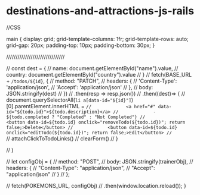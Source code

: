 # destinations-and-attractions-js-rails

//CSS

main {
    display: grid;
    grid-template-columns: 1fr;
    grid-template-rows: auto;
    grid-gap: 20px;
    padding-top: 10px;
    padding-bottom: 30px;
  }


///////////////////////////////

//   const dest = {
//     name: document.getElementById("name").value,
//     country: document.getElementById("country").value
// }
// fetch(BASE_URL + `/todos/${id}`, {
//     method: "PATCH",
//     headers: {
//         'Content-Type': 'application/json',
//         'Accept': 'application/json'
//     },
//     body: JSON.stringify(dest)
// })
// .then(resp => resp.json())
// .then((dest)=> {
//         document.querySelectorAll(`li a[data-id="${id}"]`)[0].parentElement.innerHTML =  `
//             <a href="#" data-id="${todo.id}">${todo.description}</a>
//             - ${todo.completed ? "Completed" : "Not Completed"}
//             <button data-id=${todo.id} onclick="removeTodo(${todo.id})"; return false;>Delete</button>
//             <button data-id=${todo.id} onclick="editTodo(${todo.id})"; return false;>Edit</button>
//             `
//         attachClickToTodoLinks()
//         clearForm()
//     }

// )




//   let configObj = {
//       method: "POST",
//       body: JSON.stringify(trainerObj),
//       headers: {
//         "Content-Type": "application/json",
//         "Accept": "application/json"
//       }
//   };
     
//   fetch(POKEMONS_URL, configObj)
//   .then(window.location.reload());
 }
